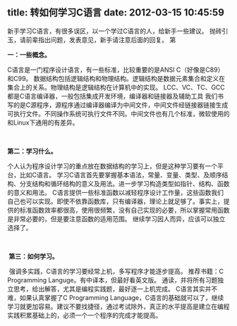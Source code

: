 title: 转如何学习C语言
date: 2012-03-15 10:45:59
---

<p>
	新手学习C语言，有很多误区，以一个学过C语言的人，给新手一些建议。  
抛砖引玉，请前辈指出问题，发表意见，新手请注意后面的回复。  
第
</p>
<p>
	<strong>一：一些概念。</strong>
</p>
<p>
	C语言是一门程序设计语言，有一些标准，比较重要的是ANSI C（好像是C89）和C99。  
数据结构包括逻辑结构和物理结构。逻辑结构是数据元素集合和定义在集合上的关系。物理结构是逻辑结构在计算机中的实现。  
LCC、VC、TC、GCC都是C语言编译器，一般包括集成开发环境，编译器和链接器及辅助工具  
我们书写的是C源程序，源程序通过编译器编译为中间文件，中间文件经链接器链接生成可执行文件。不同操作系统可执行文件不同。中间文件也有几个标准，微软使用的和Linux下通用的有差异。
</p>
<p>
	<br />
</p>
<p>
	<strong>第二：学习什么。</strong>
</p>
<p>
	个人认为程序设计学习的重点放在数据结构的学习上，但是这种学习要有一个平台，比如C语言。  
学习C语言首先要掌握基本语法，常量、变量、类型、及顺序结构、分支结构和循环结构的意义及用法。进一步学习构造类型如指针、结构、函数的意义和用法。  
C语言提供一些标准函数以减轻程序设计工作量，这些函数我们自己也可以实现。即使不依靠函数库，只有编译器，理论上就足够了。事实上，提供的标准函数效率都很高，使用很频繁，没有自己实现的必要，所以掌握常用函数是非常必要的，但是要注意函数的适用范围。  
继续学习因人而异，应该可以独立选择了。&nbsp;
</p>
<p>
	<br />
</p>
<p>
	<strong>&nbsp;第三：如何学习。&nbsp;</strong>
</p>
<p>
	&nbsp;强调多实践，C语言的学习要经常上机，多写程序才能逐步提高。  
推荐书籍：C Programming Languge。有中译本，但最好看英文版。  
通读，并将所有习题独立思考，给出解答，尤其是编程实践题，最好逐一上机完成。  
C语言其实并不难，如果认真掌握了C Programming Language，C语言的基础就可以了，继续学习就更加容易。建议不要找捷径，通过考试除外，真正的水平提高是建立在编程实践积累基础上的，必须一个一个程序的完成才能提高。
</p>